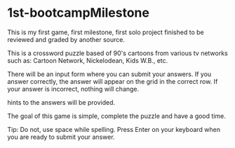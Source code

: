 # 1st-bootcampMilestone

This is my first game, first milestone, first solo project finished to be reviewed and graded by another source. 

This is a crossword puzzle based of 90's cartoons from various tv networks such as: Cartoon Network, Nickelodean, Kids W.B., etc. 

There will be an input form where you can submit your answers. If you answer correctly, the answer will appear on the grid in the correct row. If your answer is incorrect, nothing will change. 

hints to the answers will be provided.

The goal of this game is simple, complete the puzzle and have a good time. 

Tip: Do not, use space while spelling. Press Enter on your keyboard when you are ready to submit your answer.
